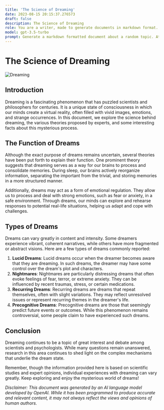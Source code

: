 ```yaml
---
title: 'The Science of Dreaming'
date: 2023-08-15 20:15:37.276573
draft: false
description: The Science of Dreaming
role: You are a writer, made to generate documents in markdown format. It is very important that all of the documents you generate are in valid markdown format.
model: gpt-3.5-turbo
prompt: Generate a markdown formatted document about a random topic. At the bottom, include a disclaimer explaining that the document was generated by you. The first line of the document should be the title. Make sure that the entire document is in proper markdown format, using a mix of various tags to make the document visually appealing.
---
```


# The Science of Dreaming

![Dreaming](https://images.unsplash.com/photo-1533666425674-00f5d4e9b6ae?ixlib=rb-1.2.1&ixid=eyJhcHBfaWQiOjEyMDd9&auto=format&fit=crop&w=750&q=80)

## Introduction

Dreaming is a fascinating phenomenon that has puzzled scientists and philosophers for centuries. It is a unique state of consciousness in which our minds create a virtual reality, often filled with vivid images, emotions, and strange occurrences. In this document, we explore the science behind dreaming, the various theories proposed by experts, and some interesting facts about this mysterious process.

## The Function of Dreams

Although the exact purpose of dreams remains uncertain, several theories have been put forth to explain their function. One prominent theory suggests that dreaming serves as a way for our brains to process and consolidate memories. During sleep, our brains actively reorganize information, separating the important from the trivial, and storing memories in a more structured manner.

Additionally, dreams may act as a form of emotional regulation. They allow us to process and deal with strong emotions, such as fear or anxiety, in a safe environment. Through dreams, our minds can explore and rehearse responses to potential real-life situations, helping us adapt and cope with challenges.

## Types of Dreams

Dreams can vary greatly in content and intensity. Some dreamers experience vibrant, coherent narratives, while others have more fragmented or abstract visions. Here are a few types of dreams commonly reported:

1. **Lucid Dreams**: Lucid dreams occur when the dreamer becomes aware that they are dreaming. In such dreams, the dreamer may have some control over the dream's plot and characters.
2. **Nightmares**: Nightmares are particularly distressing dreams that often evoke feelings of fear, terror, or extreme anxiety. They can be influenced by recent traumas, stress, or certain medications.
3. **Recurring Dreams**: Recurring dreams are dreams that repeat themselves, often with slight variations. They may reflect unresolved issues or represent recurring themes in the dreamer's life.
4. **Precognitive Dreams**: Precognitive dreams are those that seemingly predict future events or outcomes. While this phenomenon remains controversial, some people claim to have experienced such dreams.

## Conclusion

Dreaming continues to be a topic of great interest and debate among scientists and psychologists. While many questions remain unanswered, research in this area continues to shed light on the complex mechanisms that underlie the dream state.

Remember, though the information provided here is based on scientific studies and expert opinions, individual experiences with dreaming can vary greatly. Keep exploring and enjoy the mysterious world of dreams!

*Disclaimer: This document was generated by an AI language model developed by OpenAI. While it has been programmed to produce accurate and relevant content, it may not always reflect the views and opinions of human authors.*